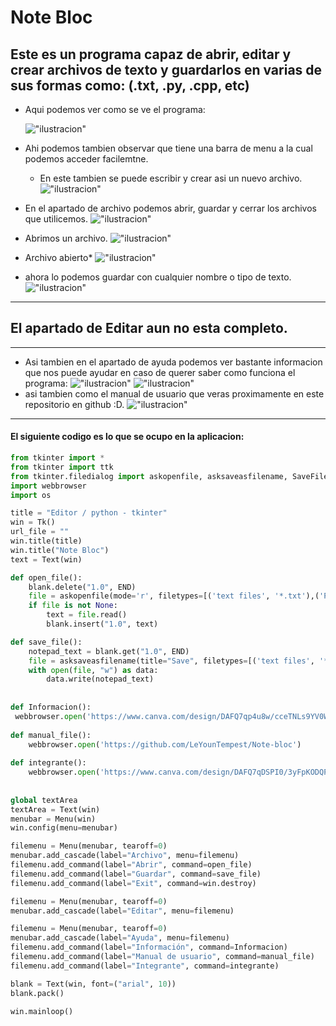 # Note Bloc
## Este es un programa capaz de abrir, editar y crear archivos de texto y guardarlos en varias de sus formas como: (.txt, .py, .cpp, etc)
* Aqui podemos ver como se ve el programa:

  !["ilustracion"](foto1.png)
* Ahi podemos tambien observar que tiene una barra de menu a la cual podemos acceder facilemtne.
  * En este tambien se puede escribir y crear asi un nuevo archivo.
  !["ilustracion"](foto2.png)
* En el apartado de archivo podemos abrir, guardar y cerrar los archivos que utilicemos.
!["ilustracion"](foto3.png)
* Abrimos un archivo.
!["ilustracion"](foto4.png)
* Archivo abierto*
!["ilustracion"](foto5-.png)
* ahora lo podemos guardar con cualquier nombre o tipo de texto.
!["ilustracion"](foto6.png)
----
## El apartado de Editar aun no esta completo.
----
* Asi tambien en el apartado de ayuda podemos ver bastante informacion que nos puede ayudar en caso de querer saber como funciona el programa:
!["ilustracion"](Foto7.png)
!["ilustracion"](Foto8.png)
* asi tambien como el manual de usuario que veras proximamente en este repositorio en github :D.
!["ilustracion"](Fotofinal.png)


----
#### El siguiente codigo es lo que se ocupo en la aplicacion:
```py
from tkinter import *
from tkinter import ttk
from tkinter.filedialog import askopenfile, asksaveasfilename, SaveFileDialog 
import webbrowser 
import os 

title = "Editor / python - tkinter"
win = Tk()
url_file = "" 
win.title(title)
win.title("Note Bloc")
text = Text(win)

def open_file():
    blank.delete("1.0", END)
    file = askopenfile(mode='r', filetypes=[('text files', '*.txt'),('Python', '*.py'),('C++', '*.cpp'),('C#', '*.cs'),('todos los archivos', '*.*')])
    if file is not None:
        text = file.read()
        blank.insert("1.0", text)

def save_file():
    notepad_text = blank.get("1.0", END)
    file = asksaveasfilename(title="Save", filetypes=[('text files', '*.txt'),('Python', '*.py'),('C++', '*.cpp'),('C#', '*.cs'),('todos los archivos', '*.*')])
    with open(file, "w") as data:
        data.write(notepad_text)
        
        
def Informacion():
 webbrowser.open('https://www.canva.com/design/DAFQ7qp4u8w/cceTNLs9YV0W2ZkNou1Z2g/view?utm_content=DAFQ7qp4u8w&utm_campaign=designshare&utm_medium=link&utm_source=publishsharelink')
    
def manual_file(): 
    webbrowser.open('https://github.com/LeYounTempest/Note-bloc')
        
def integrante():
    webbrowser.open('https://www.canva.com/design/DAFQ7qDSPI0/3yFpKODQPCO24w9T-BU3CA/view?utm_content=DAFQ7qDSPI0&utm_campaign=designshare&utm_medium=link&utm_source=publishsharelink')
    
    
global textArea
textArea = Text(win)
menubar = Menu(win)
win.config(menu=menubar)

filemenu = Menu(menubar, tearoff=0)
menubar.add_cascade(label="Archivo", menu=filemenu)
filemenu.add_command(label="Abrir", command=open_file)
filemenu.add_command(label="Guardar", command=save_file)
filemenu.add_command(label="Exit", command=win.destroy)

filemenu = Menu(menubar, tearoff=0)
menubar.add_cascade(label="Editar", menu=filemenu)

filemenu = Menu(menubar, tearoff=0)
menubar.add_cascade(label="Ayuda", menu=filemenu)
filemenu.add_command(label="Información", command=Informacion)
filemenu.add_command(label="Manual de usuario", command=manual_file)
filemenu.add_command(label="Integrante", command=integrante)

blank = Text(win, font=("arial", 10))
blank.pack()

win.mainloop()
```
